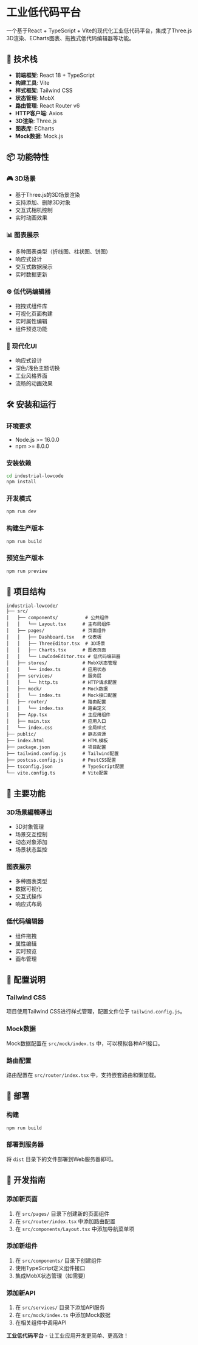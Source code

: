 # 工业低代码平台

一个基于React + TypeScript + Vite的现代化工业低代码平台，集成了Three.js 3D渲染、ECharts图表、拖拽式低代码编辑器等功能。

## 🚀 技术栈

- **前端框架**: React 18 + TypeScript
- **构建工具**: Vite
- **样式框架**: Tailwind CSS
- **状态管理**: MobX
- **路由管理**: React Router v6
- **HTTP客户端**: Axios
- **3D渲染**: Three.js
- **图表库**: ECharts
- **Mock数据**: Mock.js

## 📦 功能特性

### 🎮 3D场景
- 基于Three.js的3D场景渲染
- 支持添加、删除3D对象
- 交互式相机控制
- 实时动画效果

### 📊 图表展示
- 多种图表类型（折线图、柱状图、饼图）
- 响应式设计
- 交互式数据展示
- 实时数据更新

### ⚙️ 低代码编辑器
- 拖拽式组件库
- 可视化页面构建
- 实时属性编辑
- 组件预览功能

### 📱 现代化UI
- 响应式设计
- 深色/浅色主题切换
- 工业风格界面
- 流畅的动画效果

## 🛠️ 安装和运行

### 环境要求
- Node.js >= 16.0.0
- npm >= 8.0.0

### 安装依赖
```bash
cd industrial-lowcode
npm install
```

### 开发模式
```bash
npm run dev
```

### 构建生产版本
```bash
npm run build
```

### 预览生产版本
```bash
npm run preview
```

## 📁 项目结构

```
industrial-lowcode/
├── src/
│   ├── components/          # 公共组件
│   │   └── Layout.tsx      # 主布局组件
│   ├── pages/              # 页面组件
│   │   ├── Dashboard.tsx   # 仪表板
│   │   ├── ThreeEditor.tsx  # 3D场景
│   │   ├── Charts.tsx      # 图表页面
│   │   └── LowCodeEditor.tsx # 低代码编辑器
│   ├── stores/             # MobX状态管理
│   │   └── index.ts        # 应用状态
│   ├── services/           # 服务层
│   │   └── http.ts         # HTTP请求配置
│   ├── mock/               # Mock数据
│   │   └── index.ts        # Mock接口配置
│   ├── router/             # 路由配置
│   │   └── index.tsx       # 路由定义
│   ├── App.tsx             # 主应用组件
│   ├── main.tsx            # 应用入口
│   └── index.css           # 全局样式
├── public/                 # 静态资源
├── index.html              # HTML模板
├── package.json            # 项目配置
├── tailwind.config.js      # Tailwind配置
├── postcss.config.js       # PostCSS配置
├── tsconfig.json           # TypeScript配置
└── vite.config.ts          # Vite配置
```

## 🎯 主要功能

### 3D场景編輯導出
- 3D对象管理
- 场景交互控制
- 动态对象添加
- 场景状态监控

### 图表展示
- 多种图表类型
- 数据可视化
- 交互式操作
- 响应式布局

### 低代码编辑器
- 组件拖拽
- 属性编辑
- 实时预览
- 画布管理

## 🔧 配置说明

### Tailwind CSS
项目使用Tailwind CSS进行样式管理，配置文件位于 `tailwind.config.js`。

### Mock数据
Mock数据配置在 `src/mock/index.ts` 中，可以模拟各种API接口。

### 路由配置
路由配置在 `src/router/index.tsx` 中，支持嵌套路由和懒加载。

## 🚀 部署

### 构建
```bash
npm run build
```

### 部署到服务器
将 `dist` 目录下的文件部署到Web服务器即可。

## 📝 开发指南

### 添加新页面
1. 在 `src/pages/` 目录下创建新的页面组件
2. 在 `src/router/index.tsx` 中添加路由配置
3. 在 `src/components/Layout.tsx` 中添加导航菜单项

### 添加新组件
1. 在 `src/components/` 目录下创建组件
2. 使用TypeScript定义组件接口
3. 集成MobX状态管理（如需要）

### 添加新API
1. 在 `src/services/` 目录下添加API服务
2. 在 `src/mock/index.ts` 中添加Mock数据
3. 在相关组件中调用API


**工业低代码平台** - 让工业应用开发更简单、更高效！
